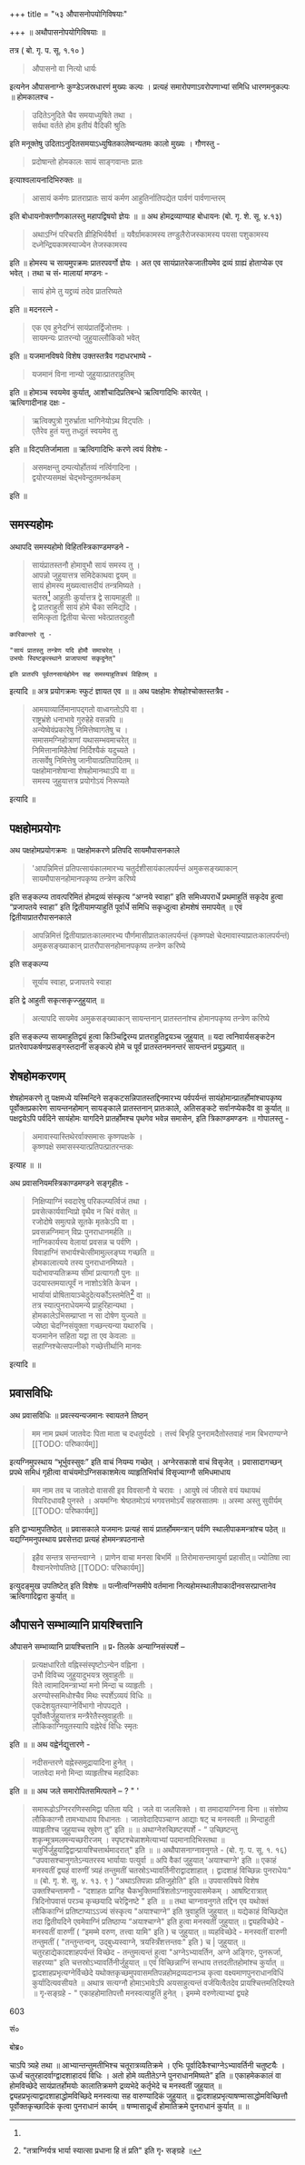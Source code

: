 +++
title = "५३ औपासनोपयोगिविषयाः"

+++
॥ अथौपासनोपयोगिविषयाः ॥  

तत्र ( बो. गृ. प. सू. १.१० ) 

> औपासनो वा नित्यो धार्यः 

इत्यनेन औपासनाग्नेः कुण्डेऽजस्रधारणं मुख्यः कल्पः । प्रत्यहं समारोपणाऽवरोपणाभ्यां समिधि धारणमनुकल्पः ॥ होमकालश्च - 

> उदितेऽनुदिते चैव समयाध्युषिते तथा ।  
सर्वथा वर्तते होम इतीयं वैदिकी श्रुतिः

इति मनूक्तेषु उदिताऽनुदितसमयाऽध्युषितकालेष्वन्यतमः कालो मुख्यः । गौणस्तु - 

> प्रदोषान्तो होमकालः सायं साङ्गवान्तः प्रातः

इत्याश्वलायनादिभिरुक्तः ॥ 

> आसायं कर्मणः प्रातराप्रातः सायं कर्मण आहुतिर्नातिपद्येत पार्वणं पार्वणान्तरम्

इति बोधायनोक्तगौणकालस्तु महापद्विषयो ज्ञेयः ॥ ॥ अथ होमद्रव्याण्याह बोधायनः (बो. गृ. शे. सू. ४.१३) 

> अथाऽग्निं परिचरति व्रीहिभिर्यवैर्वा ॥ यवैर्ग्रामकामस्य तण्डुलैरोजस्कामस्य पयसा पशुकामस्य दध्नेन्द्रियकामस्याज्येन तेजस्कामस्य

इति ॥ होमस्य च सायमुपक्रमः प्रातरपवर्गो ज्ञेयः । अत एव सायंप्रातरेकजातीयमेव द्रव्यं ग्राह्यं होताप्येक एव भवेत् । तथा च सं॰ मालायां मण्डनः - 
 
> सायं होमे तु यद्द्रव्यं तदेव प्रातरिष्यते

इति ॥ मदनरत्ने - 

> एक एव हुनेदग्निं सायंप्रातर्द्विजोत्तमः ।  
सायमन्यः प्रातरन्यो जुहुयाल्लौकिको भवेत्

इति ॥ यजमानविषये विशेष उक्तस्तत्रैव गदाधरभाष्ये - 

> यजमानं विना नान्यो जुहुयात्प्रातराहुतिम्

इति ॥ होमञ्च स्वयमेव कुर्यात्, आशौचादिप्रतिबन्धे ऋत्विगादिभिः कारयेत् ।  
ऋत्विगादीनाह दक्षः -

> ऋत्विक्पुत्रो गुरुर्भ्राता भागिनेयोऽथ विट्पतिः ।  
एतैरेव हुतं यत्तु तध्दुतं स्वयमेव तु

इति ॥ विट्पतिर्जामाता ॥ ऋत्विगादिभिः करणे त्वयं विशेषः - 

> असमक्षन्तु दम्पत्योर्होतव्यं नर्त्विगादिना ।  
द्वयोरप्यसमक्षं चेद्भवेन्दुतमनर्थकम्

इति ॥

## समस्यहोमः

अथापदि समस्यहोमो विहितस्त्रिकाण्डमण्डने -

> सायंप्रातस्तनौ होमावुभौ सायं समस्य तु ।  
आपन्नो जुहुयात्तत्र समिदेकाथवा द्वयम् ॥  
सायं होमस्य मुख्यत्वात्तदीयं तन्त्रमिष्यते ।  
चतस्र[^१] आहुतीः कुर्यात्तत्र द्वे सायमाहुती ॥  
द्वे प्रातराहुती सायं होमे चैका समिद्यदि ।  
समित्कृता द्वितीया चेत्सा भवेत्प्रातराहुतौ 

> [^१]: 

    कारिकान्तरे तु - 
    
    "सायं प्रातस्तु तन्त्रेण यदि होमौ समाचरेत् ।  
    उभयोः स्विष्टकृत्स्थाने प्राजापत्यां सकृदुनेत्" 
    
    इति प्रातरपि पूर्वतनसायंहोमेन सह समस्याहुतित्रयं विहितम् ॥ 
    
इत्यादि ॥ अत्र प्रयोगक्रमः स्फुटं ज्ञायत एव ॥  ॥ अथ पक्षहोमः शेषहोश्चोक्तस्तत्रैव - 

> आमयाव्यार्तिमानापद्गतो वाध्वगतोऽपि वा ।  
राष्ट्रभ्रंशे धनाभावे गुरुहेहे वसन्नपि ॥  
अन्येष्वेवंप्रकारेषु निमित्तेष्वागतेषु च ।  
समासमग्निहोत्राणां यथासम्भवमाचरेत् ॥  
निमित्तानामिहैतेषां निर्दिश्यैकं यदुच्यते ।  
तत्सर्वेषु निमित्तेषु जानीयात्प्रतिपादितम् ॥  
पक्षहोमानशेषान्वा शेषहोमानथाऽपि वा ॥  
समस्य जुहुयात्तत्र प्रयोगोऽयं निरूप्यते

इत्यादि ॥

## पक्षहोमप्रयोगः

अथ पक्षहोमप्रयोगक्रमः ॥ पक्षहोमकरणे प्रतिपदि सायमौपासनकाले 

> 'आपन्निमित्तं प्रतिपत्सायंकालमारभ्य चतुर्दशीसायंकालपर्यन्तं अमुकसङ्ख्याकान् सायमौपासनहोमानपकृष्य तन्त्रेण करिष्ये  

इति सङ्कल्प्य तावत्परिमितं होमद्रव्यं संस्कृत्य “अग्नये स्वाहा” इति समिध्यपरार्धे प्रथमाहुतिं सकृदेव हुत्वा “प्रजापतये स्वाहा” इति द्वितीयामप्याहुतिं पूर्वार्धे समिधि सकृध्दुत्वा होमशेषं समापयेत् ॥ एवं द्वितीयाप्रातरौपासनकाले 

> आपन्निमित्तं द्वितीयाप्रातःकालमारभ्य पौर्णमासीप्रातःकालपर्यन्तं (कृष्णपक्षे चेदमावास्याप्रातःकालपर्यन्तं) अमुकसङ्ख्याकान् प्रातरौपासनहोमानपकृष्य तन्त्रेण करिष्ये

इति सङ्कल्प्य 

> सूर्याय स्वाहा, प्रजापतये स्वाहा

इति द्वे आहुती सकृत्सकृज्जुहुयात् ॥ 

> अत्यापदि सायमेव अमुकसङ्ख्याकान् सायन्तनान् प्रातस्तनांश्च होमानपकृष्य तन्त्रेण करिष्ये

इति सङ्कल्प्य सायमाहुतिद्वयं हुत्वा किञ्चिद्विरम्य प्रातराहुतिद्वयञ्च जुहुयात् ॥ यदा त्वनिवार्यसङ्कटेन प्रातरेवापकर्षणप्रसङ्गस्तदानीं सङ्कल्पे होमे च पूर्वं प्रातस्तनमनन्तरं सायन्तनं प्रयुञ्ज्यात् ॥

## शेषहोमकरणम्

शेषहोमकरणे तु पक्षमध्ये यस्मिन्दिने सङ्कटसन्निपातस्तद्दिनमारभ्य पर्वपर्यन्तं सायंहोमान्प्रातर्होमांश्चापकृष्य पूर्वोक्तप्रकारेण सायन्तनहोमान् सायङ्काले प्रातस्तनान् प्रातःकाले, अतिसङ्कटे सर्वानप्येकदैव वा कुर्यात् ॥ पक्षद्वयेऽपि पर्वदिने सायंहोमः यागदिने प्रातर्होमश्च पृथगेव भवेन्न समासेन, इति त्रिकाण्डमण्डनः ॥ गोपालस्तु -

> अमावास्यास्तिथेरर्वाक्समासः कृष्णपक्षके ।  
कृष्णपक्षे समासस्स्यात्प्रतिपत्प्रातरन्तकः

इत्याह ॥ ॥

अथ प्रवासनियमस्त्रिकाण्डमण्डने सङ्गृहीतः -

> निक्षिप्याग्निं स्वदारेषु परिकल्प्यर्त्विजं तथा ।  
प्रवसेत्कार्यवान्विप्रो वृथैव न चिरं वसेत् ॥  
रजोदोषे समुत्पन्ने सूतके मृतकेऽपि वा ।  
प्रवसन्नग्निमान् विप्रः पुनराधानमर्हति ॥  
नाग्निकार्यस्य वेलायां प्रवसन्न च पर्वणि ।  
विवाहाग्निं सभार्यश्चेत्सीमामुल्लङ्घ्य गच्छति ॥  
होमकालात्यये तस्य पुनराधानमिष्यते ।  
यदोभावप्यतिक्रम्य सीमां प्रत्यागतौ पुनः ॥  
उदयास्तमयात्पूर्वं न नाशोऽत्रेति केचन ।  
भार्यायां प्रोषितायाञ्चेदुदेत्यर्कोऽस्तमेति[^१_१] वा ॥  
तत्र स्यात्पुनराधेयमन्ये प्राहुरिहान्यथा ।  
होमकालेऽभिसम्प्राप्ता न सा दोषेण युज्यते ॥  
ज्येष्ठा चेदग्निसंयुक्ता गच्छन्त्यन्या यथारुचि ।  
यजमानेन सहिता यद्वा ता एव केवलाः ॥  
सहाग्निश्चेत्सपत्नीको गच्छेत्तीर्थानि मानवः

इत्यादि ॥

[^१_१]: "तत्राग्निर्यत्र भार्या स्यात्सा प्रधाना हि तं प्रति" इति गृ॰ सङ्ग्रहे ॥

## प्रवासविधिः

अथ प्रवासविधिः ॥ प्रवत्स्यन्यजमानः स्वायतने तिष्ठन् 

> मम नाम प्रथमं जातवेदः पिता माता च दधतुर्यदग्रे । तत्त्वं बिभृहि पुनरामदैतोस्तवाहं नाम बिभराण्यग्ने
[[TODO: परिष्कार्यम्]]

इत्यग्निमुपस्थाय “भूर्भुवस्सुवः” इति वाचं नियम्य गच्छेत् । अग्नेरसकाशे वाचं विसृजेत् । प्रवासादागच्छन् प्रपथे समिधं गृहीत्वा वाचंयमोऽग्निसकाशमेत्य व्याहृतिभिर्वाचं विसृज्याग्नौ समिधमाधाय 

> मम नाम तव च जातवेदो वाससी इव विवसानौ ये चरावः । आयुषे त्वं जीवसे वयं यथायथं विपरिदधावहै पुनस्ते । अयमग्निः श्रेष्ठतमोऽयं भगवत्तमोऽयँ सहस्रसातमः ॥ अस्मा अस्तु सुवीर्यम् 
[[TODO: परिष्कार्यम्]]

इति द्वाभ्यामुपतिष्ठेत् ॥ प्रवासकाले यजमानः प्रत्यहं सायं प्रातर्होममन्त्रान् पर्वणि स्थालीपाकमन्त्रांश्च पठेत् ॥ यद्यग्निमनुपस्थाय प्रवसेत्तदा प्रत्यहं होममन्त्रपठनान्ते  

> इहैव सन्तत्र सन्तन्त्वाग्ने । प्राणेन वाचा मनसा बिभर्मि ॥ तिरोमासन्तमायुर्मा प्रहासीत्॥ ज्योतिषा त्वा वैश्वानरेणोपतिष्ठे
[[TODO: परिष्कार्यम्]]

इत्युदङ्मुख उपतिष्टेत् इति विशेषः ॥ पत्नीत्वग्निसमीपे वर्तमाना नित्यहोमस्थालीपाकादीनवसरप्राप्तानेव ऋत्विगादिद्वारा कुर्यात् ॥

## औपासने सम्भाव्यानि प्रायश्चित्तानि

औपासने सम्भाव्यानि प्रायश्चित्तानि ॥ प्र॰ तिलके अन्याग्निसंस्पर्शे – 

> प्रत्यक्षधारितो वह्निस्संस्पृष्टोऽन्येन वह्निना ।  
उभौ विविच्य जुहुयादुभयत्र स्रुवाहुतीः ॥  
विते त्वामादिमन्त्राभ्यां मनो मिन्दा च व्याहृतीः ।  
अरण्योस्समिधोश्चैव मिथः स्पर्शेऽव्ययं विधिः ॥  
एकदेशयुतस्याग्नेर्विभागो नोपपद्यते ।  
पूर्वोक्तैर्जुहुयात्तत्र मन्त्रैरेतैस्स्रुवाहुतीः ॥  
लौकिकाग्नियुतस्यापि वह्नेरेवं विधिः स्मृतः

इति ॥ ॥ अथ वह्वेर्नद्युत्तारणे - 

> नदीसन्तरणे वह्नेस्समुद्रायादिना हुनेत् ।  
जातवेदा मनो मिन्दा व्याहृतीश्च महादिकाः

इति ॥ ॥ अथ जले समारोपितसमित्पतने – 
?
"
'
> समारूढोऽग्निररणिस्समिद्वा पतिता यदि । जले वा जलसिक्ते । वा तमादायाग्निना विना ॥ संशोष्य लौकिकाग्नौ तामभ्याधाय विधानतः । जातवेदादिपञ्चाग्न आद्याः षट् च मनस्वती ॥ मिन्दाहुती व्याहृतीश्च जुहुयाच्च स्रुवेण तु” इति ॥ ॥ अथाग्नेरुच्छिष्टस्पर्शे - “ उच्छिष्टन्तु शकृन्मूत्रमलमन्यच्छरीरजम् । स्पृष्टश्चेन्नाशमेत्याभ्यां पदमानादिभिस्तथा ॥ चतुर्भिर्जुहुयाद्विद्वान्प्रायश्चित्तार्थमादरात्" इति ॥ ॥ अथौपासनाग्नावनुगते - (बो. गृ. प. सू. १. १६) “उपवासश्चानुगतेऽन्यतरस्य भार्यायाः पत्युर्वा ॥ अपि वैकां जुहुयात् 'अयाश्चाग्ने' इति ॥ एकाहं मनस्वतीं द्व्यहं वारुणीं त्र्यहं तन्तुमतीं चतस्रोऽभ्यावर्तिनीराद्वादशाहात् । द्वादशाहं विच्छिन्नः पुनराधेयः" ॥ (बो. गृ. शे. सू. ४. १३. ९ ) “अथाऽतिपन्नाः प्रतिजुहोति" इति ॥ उपवासविषये विशेष उक्तश्चिन्तामणौ - “दशाहतः प्रागिह चैकभुक्तिमात्रिंशतोऽग्नावुपवासमेकम् । आषष्टिरात्रात् त्रिदिनोपवासं परञ्च कृच्छयादि चरेद्विनष्टे " इति ॥ ॥ तथा चाग्नावनुगते तद्दिन एव यथोक्तं लौकिकाग्निं प्रतिष्टाप्याऽऽज्यं संस्कृत्य "अयाश्चाग्ने” इति त्रुवाहुतिं जुहुयात् ॥ यद्येकाहं विच्छिद्येत तदा द्वितीयदिने एवमेवाग्निं प्रतिष्ठाप्य “अयाश्चाग्ने" इति हुत्वा मनस्वतीं जुहुयात् ॥ द्व्यहविच्छेदे - मनस्वतीं वारुणीं ( “इमम्मे वरुण, तत्त्वा यामि" इति ) च जुहुयात् ॥ व्यहविच्छेदे - मनस्वतीं वारुणी तन्तुमतीं ( "तन्तुन्तन्वन्, उद्बुध्यस्वाग्ने, त्रयस्त्रिँशत्तन्तवः" इति ) च | जुहुयात् ॥ चतुरहाद्येकादशाहपर्यन्तं विच्छेद - तन्तुमत्यन्तं हुत्वा "अग्नेऽभ्यावर्तिन, अग्ने अङ्गिरः, पुनरूर्जा, सहरय्या" इति चत्तस्रोऽभ्यावर्तिनीर्जुहुयात् ॥ एवं विच्छिन्नाग्निं सन्धाय तत्तदतीतहोमांश्च कुर्यात् ॥ द्वादशाहप्रभृत्यग्नेर्विच्छेदे यथोक्तकृच्छमुपवासमतिपन्नहोमद्रव्यदानञ्च कृत्वा वक्ष्यमाणपुनराधानविधिं कुर्यादित्यवसीयते ॥ अथात्र सत्यग्नौ होमाऽभावेऽपि अयसाहुत्यन्तं वर्जयित्वैतदेव प्रायश्चित्तमतिदिश्यते ॥ गृ॰सङ्ग्रहे - " एकाहहोमातिपत्तौ मनस्वत्याहुतिं हुनेत् । इमम्मे वरुणेत्याभ्यां द्व्यहे 

603

सं०

बोब्र०

चाऽपि त्र्यहे तथा ॥ आभ्यान्तन्तुमतीभिश्च चतूरात्रव्यतिक्रमे । एभिः पूर्वादिकैश्चाग्नेऽभ्यावर्तिनी चतुष्टयैः । ऊर्ध्वं चतुरहादर्वाग्द्वादशाहादयं विधिः । अतो होमे व्यतीतेऽग्ने पुनराधानमिष्यते” इति ॥ एकाहमेककालं वा होमविच्छेदे सायंप्रातर्होमयोः कालातिक्रमणे द्रव्यभेदे कर्तृभेदे च मनस्वतीं जुहुयात् ॥ द्व्यहप्रभृत्याद्वादशाहाद्धोमविच्छिदे मनस्वत्या सह वारुण्यादिकं जुहुयात् ॥ द्वादशाहप्रभृत्याषण्मासाद्धोमविच्छित्तौ पूर्वोक्तकृच्छादिकं कृत्वा पुनराधानं कार्यम् ॥ षण्मासादूर्ध्वं होमातिक्रमे पुनराधानं कुर्यात् ॥ ॥